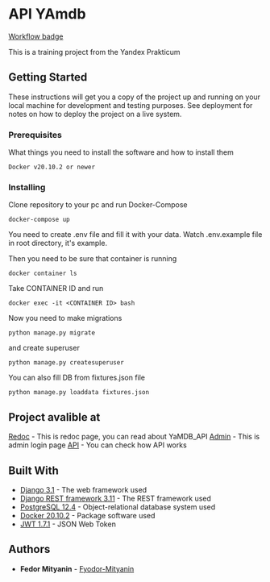 # API YAmdb
[Workflow badge](https://github.com/Fyodor-Mityanin/yamdb_final/workflows/YaMDB_final%20workflow/badge.svg)

This is a training project from the Yandex Prakticum

## Getting Started

These instructions will get you a copy of the project up and running on your local machine for development and testing purposes. See deployment for notes on how to deploy the project on a live system.

### Prerequisites

What things you need to install the software and how to install them

```
Docker v20.10.2 or newer
```

### Installing

Clone repository to your pc and run Docker-Compose

```
docker-compose up
```
You need to create .env file and fill it with your data. Watch .env.example file in root directory, it's example.

Then you need to be sure that container is running

```
docker container ls
```

Take CONTAINER ID and run

```
docker exec -it <CONTAINER ID> bash
```

Now you need to make migrations

```
python manage.py migrate
```

and create superuser

```
python manage.py createsuperuser
```

You can also fill DB from fixtures.json file

```
python manage.py loaddata fixtures.json

```

## Project avalible at

[Redoc](http://130.193.52.84/redoc/) - This is redoc page, you can read about YaMDB_API
[Admin](http://130.193.52.84/admin/) - This is admin login page
[API](http://130.193.52.84/api/v1/titles/) - You can check how API works


## Built With

* [Django 3.1](https://docs.djangoproject.com/en/3.1/) - The web framework used
* [Django REST framework 3.11](https://www.django-rest-framework.org/) - The REST framework used
* [PostgreSQL 12.4](https://www.postgresql.org/docs/12/plperl-builtins.html) - Object-relational database system used
* [Docker 20.10.2](https://www.docker.com/) - Package software used
* [JWT 1.7.1](https://jwt.io//) - JSON Web Token


## Authors

* **Fedor Mityanin** - [Fyodor-Mityanin](https://github.com/Fyodor-Mityanin)
